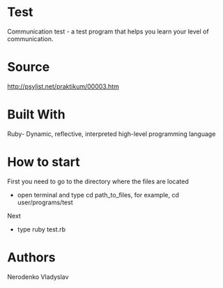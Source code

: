 # Test
Communication test - a test program that helps you learn your level of communication.

# Source 
http://psylist.net/praktikum/00003.htm

# Built With
Ruby- Dynamic, reflective, interpreted high-level programming language

# How to start
First you need to go to the directory where the files are located
- open terminal and type cd path_to_files, for example, cd user/programs/test

Next
- type ruby test.rb

# Authors
Nerodenko Vladyslav



